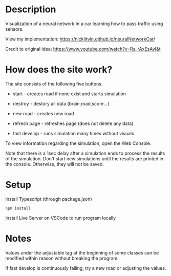 # Description

Visualization of a neural network in a car learning how to pass traffic using sensors.

View my implementation: https://nicklitvin.github.io/neuralNetworkCar/

Credit to original idea: https://www.youtube.com/watch?v=Rs_rAxEsAvI&t

# How does the site work?

The site consists of the following five buttons. 

- start - creates road if none exist and starts simulation

- destroy - destory all data (brain,road,score...)

- new road - creates new road

- refresh page - refreshes page (does not delete any data)

- fast develop - runs simulation many times without visuals

To view information regarding the simulation, open the Web Console. 

Note that there is a 1sec delay after a simulation ends to process the results of the simulation. Don't start new simulations until the results are printed in the console. Otherwise, they will not be saved.

# Setup

Install Typescript (through package.json)

```
npm install
```

Install Live Server on VSCode to run program locally

# Notes

Values under the adjustable tag at the beginning of some classes
can be modified within reason without breaking the program. 

If fast develop is continuously failing, try a new road or adjusting the values.

